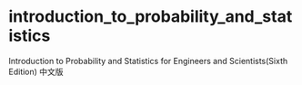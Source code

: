 # introduction_to_probability_and_statistics
Introduction to Probability and Statistics for Engineers and Scientists(Sixth Edition) 中文版
